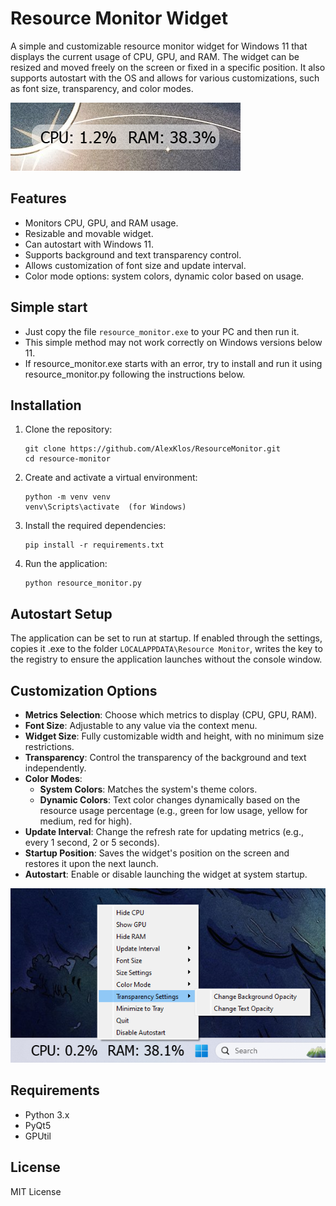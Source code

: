 
# Resource Monitor Widget

A simple and customizable resource monitor widget for Windows 11 that displays the current usage of CPU, GPU, and RAM. The widget can be resized and moved freely on the screen or fixed in a specific position. It also supports autostart with the OS and allows for various customizations, such as font size, transparency, and color modes.

![widget](scr1.png)

## Features
- Monitors CPU, GPU, and RAM usage.
- Resizable and movable widget.
- Can autostart with Windows 11.
- Supports background and text transparency control.
- Allows customization of font size and update interval.
- Color mode options: system colors, dynamic color based on usage.

## Simple start
- Just copy the file `resource_monitor.exe` to your PC and then run it.
- This simple method may not work correctly on Windows versions below 11.
- If resource_monitor.exe starts with an error, try to install and run it using resource_monitor.py following the instructions below.

## Installation

1. Clone the repository:
   ```
   git clone https://github.com/AlexKlos/ResourceMonitor.git
   cd resource-monitor
   ```

2. Create and activate a virtual environment:
   ```
   python -m venv venv
   venv\Scripts\activate  (for Windows)
   ```

3. Install the required dependencies:
   ```
   pip install -r requirements.txt
   ```

4. Run the application:
   ```
   python resource_monitor.py
   ```

## Autostart Setup

The application can be set to run at startup. If enabled through the settings, copies it .exe to the folder `LOCALAPPDATA\Resource Monitor`, writes the key to the registry to ensure the application launches without the console window.

## Customization Options

- **Metrics Selection**: Choose which metrics to display (CPU, GPU, RAM).
- **Font Size**: Adjustable to any value via the context menu.
- **Widget Size**: Fully customizable width and height, with no minimum size restrictions.
- **Transparency**: Control the transparency of the background and text independently.
- **Color Modes**:
    - **System Colors**: Matches the system's theme colors.
    - **Dynamic Colors**: Text color changes dynamically based on the resource usage percentage (e.g., green for low usage, yellow for medium, red for high).
- **Update Interval**: Change the refresh rate for updating metrics (e.g., every 1 second, 2 or 5 seconds).
- **Startup Position**: Saves the widget's position on the screen and restores it upon the next launch.
- **Autostart**: Enable or disable launching the widget at system startup.

![settings](scr2.png)

## Requirements

- Python 3.x
- PyQt5
- GPUtil

## License
MIT License
